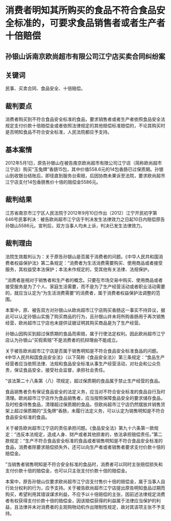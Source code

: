 # 消费者明知其所购买的食品不符合食品安全标准的，可要求食品销售者或者生产者十倍赔偿


<!-- INFO END -->

## 孙银山诉南京欧尚超市有限公司江宁店买卖合同纠纷案
## 关键词　
民事、买卖合同、食品安全、十倍赔偿。

## 裁判要点

消费者购买到不符合食品安全标准的食品，要求销售者或者生产者依照食品安全法规定支付价款十倍赔偿金或者依照法律规定的其他赔偿标准赔偿的，不论其购买时是否明知食品不符合安全标准，人民法院都应予支持。

## 基本案情

2012年5月1日，原告孙银山在被告南京欧尚超市有限公司江宁店（简称欧尚超市江宁店）购买“玉兔牌”香肠15包，其中价值558.6元的14包香肠已过保质期。孙银山到收银台结账后，即径直到服务台索赔，后因协商未果诉至法院，要求欧尚超市江宁店支付14包香肠售价十倍的赔偿金5586元。



## 裁判结果

江苏省南京市江宁区人民法院于2012年9月10日作出（2012）江宁开民初字第646号民事判决：被告欧尚超市江宁店于判决发生法律效力之日起10日内赔偿原告孙银山5586元。宣判后，双方当事人均未上诉，判决已发生法律效力。



## 裁判理由

法院生效裁判认为：关于原告孙银山是否属于消费者的问题。《中华人民共和国消费者权益保护法》第二条规定：“消费者为生活消费需要购买、使用商品或者接受服务，其权益受本法保护；本法未作规定的，受其他有关法律、法规保护。

”消费者是相对于销售者和生产者的概念。只要在市场交易中购买、使用商品或者接受服务是为了个人、家庭生活需要，而不是为了生产经营活动或者职业活动需要的，就应当认定为“为生活消费需要”的消费者，属于消费者权益保护法调整的范围。



<!-- FORCE BREAK -->

本案中，原、被告双方对孙银山从欧尚超市江宁店购买香肠这一事实不持异议，据此可以认定孙银山实施了购买商品的行为，且孙银山并未将所购香肠用于再次销售经营，欧尚超市江宁店也未提供证据证明其购买商品是为了生产经营。

孙银山因购买到超过保质期的食品而索赔，属于行使法定权利。因此欧尚超市江宁店认为孙银山“买假索赔”不是消费者的抗辩理由不能成立。

<!-- FORCE BREAK -->

关于被告欧尚超市江宁店是否属于销售明知是不符合食品安全标准食品的问题。《中华人民共和国食品安全法》（以下简称《食品安全法》）第三条规定：“食品生产经营者应当依照法律、法规和食品安全标准从事生产经营活动，对社会和公众负责，保证食品安全，接受社会监督，承担社会责任。

”该法第二十八条第（八）项规定，超过保质期的食品属于禁止生产经营的食品。

<!-- FORCE BREAK -->

食品销售者负有保证食品安全的法定义务，应当对不符合安全标准的食品自行及时清理。欧尚超市江宁店作为食品销售者，应当按照保障食品安全的要求储存食品，及时检查待售食品，清理超过保质期的食品，但欧尚超市江宁店仍然摆放并销售货架上超过保质期的“玉兔牌”香肠，未履行法定义务，可以认定为销售明知是不符合食品安全标准的食品。



<!-- FORCE BREAK -->

关于被告欧尚超市江宁店的责任承担问题。《食品安全法》第九十六条第一款规定：“违反本法规定，造成人身、财产或者其他损害的，依法承担赔偿责任。”第二款规定：“生产不符合食品安全标准的食品或者销售明知是不符合食品安全标准的食品，消费者除要求赔偿损失外，还可以向生产者或者销售者要求支付价款十倍的赔偿金。

”当销售者销售明知是不符合安全标准的食品时，消费者可以同时主张赔偿损失和支付价款十倍的赔偿金，也可以只主张支付价款十倍的赔偿金。

<!-- FORCE BREAK -->

本案中，原告孙银山仅要求欧尚超市江宁店支付售价十倍的赔偿金，属于当事人自行处分权利的行为，应予支持。关于被告欧尚超市江宁店提出原告明知食品过期而购买，希望利用其错误谋求利益，不应予以十倍赔偿的主张，因前述法律规定消费者有权获得支付价款十倍的赔偿金，因该赔偿获得的利益属于法律应当保护的利益，且法律并未对消费者的主观购物动机作出限制性规定，故对其该项主张不予支持。


